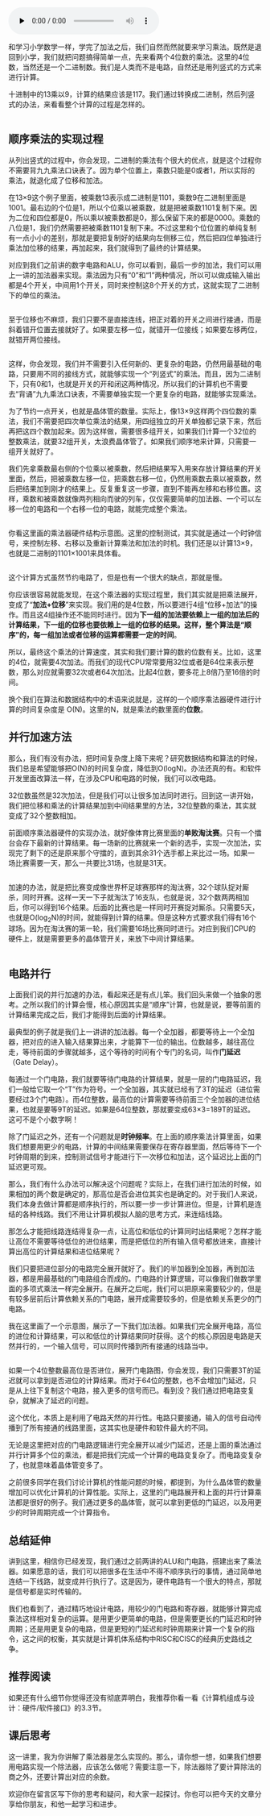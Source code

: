<audio id="audio" title="14 | 乘法器：如何像搭乐高一样搭电路（下）？" controls="" preload="none"><source id="mp3" src="https://static001.geekbang.org/resource/audio/9f/01/9f3414356b443bc6f0ef76a5b8a07f01.mp3"></audio>

和学习小学数学一样，学完了加法之后，我们自然而然就要来学习乘法。既然是退回到小学，我们就把问题搞得简单一点，先来看两个4位数的乘法。这里的4位数，当然还是一个二进制数。我们是人类而不是电路，自然还是用列竖式的方式来进行计算。

十进制中的13乘以9，计算的结果应该是117。我们通过转换成二进制，然后列竖式的办法，来看看整个计算的过程是怎样的。

<img src="https://static001.geekbang.org/resource/image/49/4b/498fdfa2dc95631068d65e0ff5769c4b.jpg" alt="">

## 顺序乘法的实现过程

从列出竖式的过程中，你会发现，二进制的乘法有个很大的优点，就是这个过程你不需要背九九乘法口诀表了。因为单个位置上，乘数只能是0或者1，所以实际的乘法，就退化成了位移和加法。

在13×9这个例子里面，被乘数13表示成二进制是1101，乘数9在二进制里面是1001。最右边的个位是1，所以个位乘以被乘数，就是把被乘数1101复制下来。因为二位和四位都是0，所以乘以被乘数都是0，那么保留下来的都是0000。乘数的八位是1，我们仍然需要把被乘数1101复制下来。不过这里和个位位置的单纯复制有一点小小的差别，那就是要把复制好的结果向左侧移三位，然后把四位单独进行乘法加位移的结果，再加起来，我们就得到了最终的计算结果。

对应到我们之前讲的数字电路和ALU，你可以看到，最后一步的加法，我们可以用上一讲的加法器来实现。乘法因为只有“0”和“1”两种情况，所以可以做成输入输出都是4个开关，中间用1个开关，同时来控制这8个开关的方式，这就实现了二进制下的单位的乘法。

<img src="https://static001.geekbang.org/resource/image/02/9c/02ae32716bc3bf165d177dfe80d2c09c.jpg" alt="">

至于位移也不麻烦，我们只要不是直接连线，把正对着的开关之间进行接通，而是斜着错开位置去接就好了。如果要左移一位，就错开一位接线；如果要左移两位，就错开两位接线。

<img src="https://static001.geekbang.org/resource/image/e4/95/e4c7ddb75731030930d38adf967b2d95.jpg" alt="">

这样，你会发现，我们并不需要引入任何新的、更复杂的电路，仍然用最基础的电路，只要用不同的接线方式，就能够实现一个“列竖式”的乘法。而且，因为二进制下，只有0和1，也就是开关的开和闭这两种情况，所以我们的计算机也不需要去“背诵”九九乘法口诀表，不需要单独实现一个更复杂的电路，就能够实现乘法。

为了节约一点开关，也就是晶体管的数量。实际上，像13×9这样两个四位数的乘法，我们不需要把四次单位乘法的结果，用四组独立的开关单独都记录下来，然后再把这四个数加起来。因为这样做，需要很多组开关，如果我们计算一个32位的整数乘法，就要32组开关，太浪费晶体管了。如果我们顺序地来计算，只需要一组开关就好了。

我们先拿乘数最右侧的个位乘以被乘数，然后把结果写入用来存放计算结果的开关里面，然后，把被乘数左移一位，把乘数右移一位，仍然用乘数去乘以被乘数，然后把结果加到刚才的结果上。反复重复这一步骤，直到不能再左移和右移位置。这样，乘数和被乘数就像两列相向而驶的列车，仅仅需要简单的加法器、一个可以左移一位的电路和一个右移一位的电路，就能完成整个乘法。

<img src="https://static001.geekbang.org/resource/image/cb/e9/cb809de19088d08767279715f07482e9.jpg" alt="">

你看这里画的乘法器硬件结构示意图。这里的控制测试，其实就是通过一个时钟信号，来控制左移、右移以及重新计算乘法和加法的时机。我们还是以计算13×9，也就是二进制的1101×1001来具体看。

<img src="https://static001.geekbang.org/resource/image/06/71/0615e5e4406617ee6584adbb929f9571.jpeg" alt="">

这个计算方式虽然节约电路了，但是也有一个很大的缺点，那就是慢。

你应该很容易就能发现，在这个乘法器的实现过程里，我们其实就是把乘法展开，变成了“**加法+位移**”来实现。我们用的是4位数，所以要进行4组“位移+加法”的操作。而且这4组操作还不能同时进行。因为**下一组的加法要依赖上一组的加法后的计算结果，下一组的位移也要依赖上一组的位移的结果。这样，整个算法是“顺序”的，每一组加法或者位移的运算都需要一定的时间**。

所以，最终这个乘法的计算速度，其实和我们要计算的数的位数有关。比如，这里的4位，就需要4次加法。而我们的现代CPU常常要用32位或者是64位来表示整数，那么对应就需要32次或者64次加法。比起4位数，要多花上8倍乃至16倍的时间。

换个我们在算法和数据结构中的术语来说就是，这样的一个顺序乘法器硬件进行计算的时间复杂度是 O(N)。这里的N，就是乘法的数里面的**位数**。

## 并行加速方法

那么，我们有没有办法，把时间复杂度上降下来呢？研究数据结构和算法的时候，我们总是希望能够把O(N)的时间复杂度，降低到O(logN)。办法还真的有。和软件开发里面改算法一样，在涉及CPU和电路的时候，我们可以改电路。

32位数虽然是32次加法，但是我们可以让很多加法同时进行。回到这一讲开始，我们把位移和乘法的计算结果加到中间结果里的方法，32位整数的乘法，其实就变成了32个整数相加。

前面顺序乘法器硬件的实现办法，就好像体育比赛里面的**单败淘汰赛**。只有一个擂台会存下最新的计算结果。每一场新的比赛就来一个新的选手，实现一次加法，实现完了剩下的还是原来那个守擂的，直到其余31个选手都上来比过一场。如果一场比赛需要一天，那么一共要比31场，也就是31天。

<img src="https://static001.geekbang.org/resource/image/07/ef/07f7b0eedbf1a00fc72be7e2bd0d96ef.jpg" alt="">

加速的办法，就是把比赛变成像世界杯足球赛那样的淘汰赛，32个球队捉对厮杀，同时开赛。这样一天一下子就淘汰了16支队，也就是说，32个数两两相加后，你可以得到16个结果。后面的比赛也是一样同时开赛捉对厮杀。只需要5天，也就是O(log<sub>2</sub>N)的时间，就能得到计算的结果。但是这种方式要求我们得有16个球场。因为在淘汰赛的第一轮，我们需要16场比赛同时进行。对应到我们CPU的硬件上，就是需要更多的晶体管开关，来放下中间计算结果。

<img src="https://static001.geekbang.org/resource/image/66/98/6646b90ea563c6b87dc20bbd81c54b98.jpeg" alt="">

## 电路并行

上面我们说的并行加速的办法，看起来还是有点儿笨。我们回头来做一个抽象的思考。之所以我们的计算会慢，核心原因其实是“顺序”计算，也就是说，要等前面的计算结果完成之后，我们才能得到后面的计算结果。

最典型的例子就是我们上一讲讲的加法器。每一个全加器，都要等待上一个全加器，把对应的进入输入结果算出来，才能算下一位的输出。位数越多，越往高位走，等待前面的步骤就越多，这个等待的时间有个专门的名词，叫作**门延迟**（Gate Delay）。

每通过一个门电路，我们就要等待门电路的计算结果，就是一层的门电路延迟，我们一般给它取一个“T”作为符号。一个全加器，其实就已经有了3T的延迟（进位需要经过3个门电路）。而4位整数，最高位的计算需要等待前面三个全加器的进位结果，也就是要等9T的延迟。如果是64位整数，那就要变成63×3=189T的延迟。这可不是个小数字啊！

除了门延迟之外，还有一个问题就是**时钟频率**。在上面的顺序乘法计算里面，如果我们想要用更少的电路，计算的中间结果需要保存在寄存器里面，然后等待下一个时钟周期的到来，控制测试信号才能进行下一次移位和加法，这个延迟比上面的门延迟更可观。

那么，我们有什么办法可以解决这个问题呢？实际上，在我们进行加法的时候，如果相加的两个数是确定的，那高位是否会进位其实也是确定的。对于我们人来说，我们本身去做计算都是顺序执行的，所以要一步一步计算进位。但是，计算机是连结的各种线路。我们不用让计算机模拟人脑的思考方式，来连结线路。

那怎么才能把线路连结得复杂一点，让高位和低位的计算同时出结果呢？怎样才能让高位不需要等待低位的进位结果，而是把低位的所有输入信号都放进来，直接计算出高位的计算结果和进位结果呢？

我们只要把进位部分的电路完全展开就好了。我们的半加器到全加器，再到加法器，都是用最基础的门电路组合而成的。门电路的计算逻辑，可以像我们做数学里面的多项式乘法一样完全展开。在展开之后呢，我们可以把原来需要较少的，但是有较多层前后计算依赖关系的门电路，展开成需要较多的，但是依赖关系更少的门电路。

我在这里画了一个示意图，展示了一下我们加法器。如果我们完全展开电路，高位的进位和计算结果，可以和低位的计算结果同时获得。这个的核心原因是电路是天然并行的，一个输入信号，可以同时传播到所有接通的线路当中。

<img src="https://static001.geekbang.org/resource/image/0c/69/0c2c69f9bbd1d8eca36f560cbe092169.jpg" alt="">

如果一个4位整数最高位是否进位，展开门电路图，你会发现，我们只需要3T的延迟就可以拿到是否进位的计算结果。而对于64位的整数，也不会增加门延迟，只是从上往下复制这个电路，接入更多的信号而已。看到没？我们通过把电路变复杂，就解决了延迟的问题。

这个优化，本质上是利用了电路天然的并行性。电路只要接通，输入的信号自动传播到了所有接通的线路里面，这其实也是硬件和软件最大的不同。

无论是这里把对应的门电路逻辑进行完全展开以减少门延迟，还是上面的乘法通过并行计算多个位的乘法，都是把我们完成一个计算的电路变复杂了。而电路变复杂了，也就意味着晶体管变多了。

之前很多同学在我们讨论计算机的性能问题的时候，都提到，为什么晶体管的数量增加可以优化计算机的计算性能。实际上，这里的门电路展开和上面的并行计算乘法都是很好的例子。我们通过更多的晶体管，就可以拿到更低的门延迟，以及用更少的时钟周期完成一个计算指令。

## 总结延伸

讲到这里，相信你已经发现，我们通过之前两讲的ALU和门电路，搭建出来了乘法器。如果愿意的话，我们可以把很多在生活中不得不顺序执行的事情，通过简单地连结一下线路，就变成并行执行了。这是因为，硬件电路有一个很大的特点，那就是信号都是实时传输的。

我们也看到了，通过精巧地设计电路，用较少的门电路和寄存器，就能够计算完成乘法这样相对复杂的运算。是用更少更简单的电路，但是需要更长的门延迟和时钟周期；还是用更复杂的电路，但是更短的门延迟和时钟周期来计算一个复杂的指令，这之间的权衡，其实就是计算机体系结构中RISC和CISC的经典历史路线之争。

## 推荐阅读

如果还有什么细节你觉得还没有彻底弄明白，我推荐你看一看《计算机组成与设计：硬件/软件接口》的3.3节。

## 课后思考

这一讲里，我为你讲解了乘法器是怎么实现的。那么，请你想一想，如果我们想要用电路实现一个除法器，应该怎么做呢？需要注意一下，除法器除了要计算除法的商之外，还要计算出对应的余数。

欢迎你在留言区写下你的思考和疑问，和大家一起探讨。你也可以把今天的文章分享给你朋友，和他一起学习和进步。
